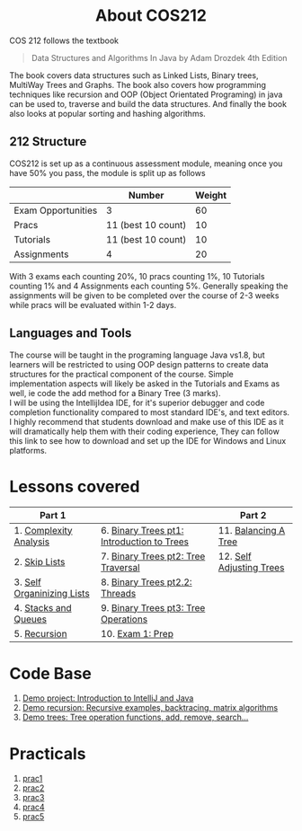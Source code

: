 <div align="center"><h1> About COS212 </h1></div>

COS 212 follows the textbook
> Data Structures and Algorithms In Java
> by Adam Drozdek 4th Edition

The book covers data structures such as Linked Lists, Binary trees, MultiWay Trees and Graphs. The book also covers how
programming techniques like recursion and OOP (Object Orientated Programing) in java can be used to, traverse and build
the data structures. And finally the book also looks at popular sorting and hashing algorithms.

## 212 Structure

COS212 is set up as a continuous assessment module, meaning once you have 50% you pass, the module is split up as
follows

|  | Number | Weight |
| --- | --- | --- |
| Exam Opportunities | 3 | 60 |
| Pracs | 11 (best 10 count) | 10 |
| Tutorials | 11 (best 10 count) | 10 |
| Assignments | 4 | 20 |

With 3 exams each counting 20%, 10 pracs counting 1%, 10 Tutorials counting 1% and 4 Assignments each counting 5%.
Generally speaking the assignments will be given to be completed over the course of 2-3 weeks while pracs will be
evaluated within 1-2 days.

## Languages and Tools

The course will be taught in the programing language Java vs1.8, but learners will be restricted to using OOP design
patterns to create data structures for the practical component of the course. Simple implementation aspects will likely
be asked in the Tutorials and Exams as well, ie code the add method for a Binary Tree (3 marks). </br>
I will be using the IntellijIdea IDE, for it's superior debugger and code completion functionality compared to most
standard IDE's, and text editors.  </br>
I highly recommend that students download and make use of this IDE as it will dramatically help them with their coding
experience, They can follow this link to see how to download and set up the IDE for Windows and Linux platforms.

# Lessons covered

| Part 1 | | Part 2 |
| --- | --- | --- |
| 1. [Complexity Analysis](https://gitlab.com/Paul_Wood_96/tutoring/-/blob/master/COS212/notes/BigONotation/README.md) | 6. [Binary Trees pt1: Introduction to Trees](https://gitlab.com/Paul_Wood_96/tutoring/-/blob/master/COS212/notes/BinaryTreesPart1/README.md) | 11. [Balancing A Tree](https://gitlab.com/Paul_Wood_96/tutoring/-/blob/master/COS212/notes/BalancingABinaryTree/README.md) |
|2. [Skip Lists](https://gitlab.com/Paul_Wood_96/tutoring/-/blob/master/COS212/notes/SkipLists/README.md)| 7. [Binary Trees pt2: Tree Traversal](https://gitlab.com/Paul_Wood_96/tutoring/-/blob/master/COS212/notes/BinaryTreesPart2/README.md) | 12. [Self Adjusting Trees](https://gitlab.com/Paul_Wood_96/tutoring/-/blob/master/COS212/notes/SelfAdjustingTrees/README.md) |
|3. [Self Organinizing Lists](https://gitlab.com/Paul_Wood_96/tutoring/-/tree/master/COS212/notes/SelfOrganizingLists/README.md) | 8. [Binary Trees pt2.2: Threads](https://gitlab.com/Paul_Wood_96/tutoring/-/blob/master/COS212/notes/BinaryTreesPart2/Part2.2/README.md)  | |
|4. [Stacks and Queues](https://gitlab.com/Paul_Wood_96/tutoring/-/blob/master/COS212/notes/StacksAndQueus/README.md) | 9. [Binary Trees pt3: Tree Operations](https://gitlab.com/Paul_Wood_96/tutoring/-/blob/master/COS212/notes/BinaryTreesPart3/README.md) | |
| 5. [Recursion](https://gitlab.com/Paul_Wood_96/tutoring/-/blob/master/COS212/notes/Recuriosn/README.md) | 10. [Exam 1: Prep](https://gitlab.com/Paul_Wood_96/tutoring/-/blob/master/COS212/examprep/Exam1/README.md) | |

# Code Base

1. [Demo project: Introduction to IntelliJ and Java](https://gitlab.com/Paul_Wood_96/tutoring/-/tree/master/COS212/code/demo/src)
2. [Demo recursion: Recursive examples, backtracing, matrix algorithms](https://gitlab.com/Paul_Wood_96/tutoring/-/tree/master/COS212/code/demo-recursion/src)
3. [Demo trees: Tree operation functions, add, remove, search...](https://gitlab.com/Paul_Wood_96/tutoring/-/tree/master/COS212/code/trees-demo/src)

# Practicals

1. [prac1](https://gitlab.com/Paul_Wood_96/tutoring/-/tree/master/COS212/practicals/prac1)
1. [prac2](https://gitlab.com/Paul_Wood_96/tutoring/-/tree/master/COS212/practicals/prac2/src)
1. [prac3](https://gitlab.com/Paul_Wood_96/tutoring/-/tree/master/COS212/practicals/prac3/src)
1. [prac4]()
1. [prac5]()

